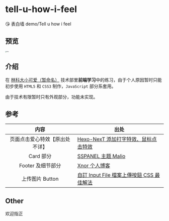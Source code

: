 # tell-u-how-i-feel
😘 表白墙 demo/Tell u how i feel

## 预览
<img src="https://pic.xnor.online/tuhif.png" alt="tellu" style="zoom: 25%;" />

## 介绍
在 [林科大小可爱（暂命名）](http://lkdxka.com) 技术部里**前端学习**中的练习，由于个人原因暂时只能初步使用 `HTML5` 和 `CSS3` 制作，`JavaScript` 部分系套用。

由于技术有限暂时只有外观部分，功能未实现。

## 参考
|内容|出处|
|:---:|---|
|页面点击爱心特效【原出处不详】|[Hexo-NexT 添加打字特效、鼠标点击特效](https://tding.top/archives/58cff12b.html) |
|Card 部分|[SSPANEL 主题 Malio](https://malio.fxxkmy.life/)|
|Footer 及细节部分|[Xnor 个人博客](https://xnor.online/)|
|上传图片 Button|[自訂 Input File 檔案上傳按鈕 CSS 最佳解法](https://www.wfublog.com/2017/10/input-type-file-upload-css-skill.html)|

## Other
欢迎指正
